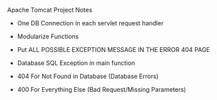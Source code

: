 Apache Tomcat Project Notes

- One DB Connection in each servlet request handler

- Modularize Functions

- Put ALL POSSIBLE EXCEPTION MESSAGE IN THE ERROR 404 PAGE

- Database SQL Exception in main function



- 404 For Not Found in Database (Database Errors)
- 400 For Everything Else (Bad Request/Missing Parameters)